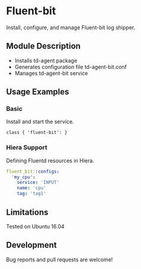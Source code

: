 # Fluent-bit

Install, configure, and manage Fluent-bit log shipper.

## Module Description

 * Installs td-agent package
 * Generates configuration file td-agent-bit.conf
 * Manages td-agent-bit service

## Usage Examples

### Basic

Install and start the service.

```puppet
class { 'fluent-bit': }
```

### Hiera Support

Defining Fluentd resources in Hiera.

```yaml
fluent_bit::configs:
  'my_cpu':
    service: 'INPUT'
    name: 'cpu'
    tag: 'tag1'
```

## Limitations

Tested on Ubuntu 16.04


## Development

Bug reports and pull requests are welcome!

